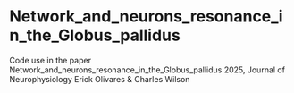 # Network_and_neurons_resonance_in_the_Globus_pallidus
Code use in the paper Network_and_neurons_resonance_in_the_Globus_pallidus 2025, Journal of Neurophysiology
Erick Olivares & Charles Wilson



